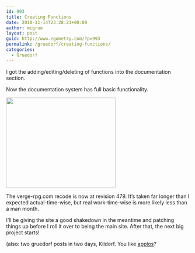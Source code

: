 ```yaml
---
id: 993
title: Creating Functions
date: 2010-11-14T23:28:21+00:00
author: mcgrue
layout: post
guid: http://www.egometry.com/?p=993
permalink: /gruedorf/creating-functions/
categories:
  - Gruedorf
---
```

I got the adding/editing/deleting of functions into the documentation section.

Now the documentation system has full basic functionality.

[<img src="http://www.egometry.com/i/2010/11/new_function-300x247.jpg" alt="" title="new_function" width="300" height="247" class="aligncenter size-medium wp-image-995" srcset="https://www.egometry.com/i/2010/11/new_function-300x247.jpg 300w, https://www.egometry.com/i/2010/11/new_function.jpg 756w" sizes="(max-width: 300px) 85vw, 300px" />](http://www.egometry.com/i/2010/11/new_function.jpg)

The verge-rpg.com recode is now at revision 479. It&#8217;s taken far longer than I expected actual-time-wise, but real work-time-wise is more likely less than a man month.

I&#8217;ll be giving the site a good shakedown in the meantime and patching things up before I roll it over to being the main site. After that, the next big project starts!

(also: two gruedorf posts in two days, Kildorf. You like <a href=http://img232.imageshack.us/img232/3540/appols.jpg>applos</a>?